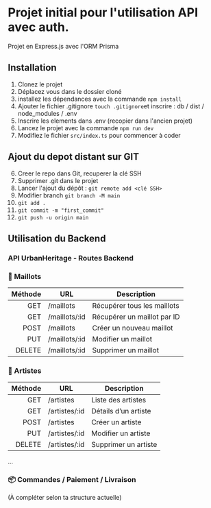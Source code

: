 # Projet initial pour l'utilisation API avec auth. 

Projet en Express.js avec l'ORM Prisma

## Installation

1. Clonez le projet
2. Déplacez vous dans le dossier cloné
3. installez les dépendances avec la commande `npm install` 
4. Ajouter le fichier .gitignore `touch .gitignore`et inscrire : db / dist / node_modules / .env
5. Inscrire les elements dans .env (recopier dans l'ancien projet)
6. Lancez le projet avec la commande `npm run dev`
7. Modifiez le fichier `src/index.ts` pour commencer à coder

## Ajout du depot distant sur GIT
6. Creer le repo dans Git, recuperer la clé SSH
7. Supprimer .git dans le projet
8. Lancer l'ajout du dépôt : `git remote add <clé SSH>`
9. Modifier  branch `git branch -M main`
10. `git add .`
11. `git commit -m "first_commit"`
12. `git push -u origin main`


## Utilisation du Backend 
### API UrbanHeritage - Routes Backend 


### 👕 Maillots

| Méthode | URL              | Description              |
|--------:|------------------|--------------------------|
| GET     | /maillots        | Récupérer tous les maillots |
| GET     | /maillots/:id    | Récupérer un maillot par ID |
| POST    | /maillots        | Créer un nouveau maillot |
| PUT     | /maillots/:id    | Modifier un maillot       |
| DELETE  | /maillots/:id    | Supprimer un maillot      |

### 🎨 Artistes

| Méthode | URL              | Description              |
|--------:|------------------|--------------------------|
| GET     | /artistes        | Liste des artistes       |
| GET     | /artistes/:id    | Détails d’un artiste     |
| POST    | /artistes        | Créer un artiste         |
| PUT     | /artistes/:id    | Modifier un artiste      |
| DELETE  | /artistes/:id    | Supprimer un artiste     |

...

### 📦 Commandes / Paiement / Livraison
(À compléter selon ta structure actuelle)
